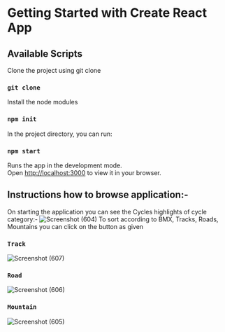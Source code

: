 # Getting Started with Create React App


## Available Scripts

Clone the project using git clone
### `git clone`




Install the node modules
### `npm init`

In the project directory, you can run:
### `npm start`

Runs the app in the development mode.\
Open [http://localhost:3000](http://localhost:3000) to view it in your browser.

## Instructions how to browse application:-

On starting the application you can see the Cycles highlights of cycle category:-
![Screenshot (604)](https://user-images.githubusercontent.com/68117560/152975450-c2d4a624-1d38-417a-8d58-514b2da3ad59.png)
To sort according to BMX, Tracks, Roads, Mountains you can click on the button as given

### `Track`

![Screenshot (607)](https://user-images.githubusercontent.com/68117560/152975425-be278c80-9d11-46a8-905c-b32699c93aea.png)

### `Road`
![Screenshot (606)](https://user-images.githubusercontent.com/68117560/152975437-a4b6e058-e878-400b-8bca-c91a88b56b8a.png)

### `Mountain`
![Screenshot (605)](https://user-images.githubusercontent.com/68117560/152975442-78f0e141-5882-44d7-b770-82a019566df7.png)
